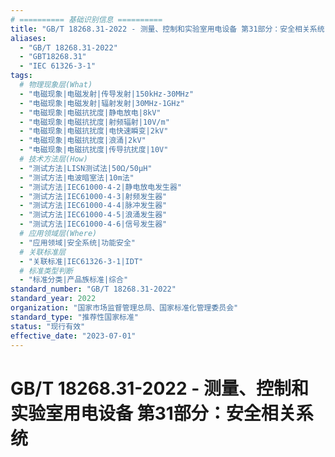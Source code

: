 ```yaml
---
# ========== 基础识别信息 ==========
title: "GB/T 18268.31-2022 - 测量、控制和实验室用电设备 第31部分：安全相关系统"
aliases:
  - "GB/T 18268.31-2022"
  - "GBT18268.31"
  - "IEC 61326-3-1"
tags:
  # 物理现象层(What)
  - "电磁现象|电磁发射|传导发射|150kHz-30MHz"
  - "电磁现象|电磁发射|辐射发射|30MHz-1GHz"
  - "电磁现象|电磁抗扰度|静电放电|8kV"
  - "电磁现象|电磁抗扰度|射频辐射|10V/m"
  - "电磁现象|电磁抗扰度|电快速瞬变|2kV"
  - "电磁现象|电磁抗扰度|浪涌|2kV"
  - "电磁现象|电磁抗扰度|传导抗扰度|10V"
  # 技术方法层(How)
  - "测试方法|LISN测试法|50Ω/50µH"
  - "测试方法|电波暗室法|10m法"
  - "测试方法|IEC61000-4-2|静电放电发生器"
  - "测试方法|IEC61000-4-3|射频发生器"
  - "测试方法|IEC61000-4-4|脉冲发生器"
  - "测试方法|IEC61000-4-5|浪涌发生器"
  - "测试方法|IEC61000-4-6|信号发生器"
  # 应用领域层(Where)
  - "应用领域|安全系统|功能安全"
  # 关联标准层
  - "关联标准|IEC61326-3-1|IDT"
  # 标准类型判断
  - "标准分类|产品族标准|综合"
standard_number: "GB/T 18268.31-2022"
standard_year: 2022
organization: "国家市场监督管理总局、国家标准化管理委员会"
standard_type: "推荐性国家标准"
status: "现行有效"
effective_date: "2023-07-01"
---
```


# GB/T 18268.31-2022 - 测量、控制和实验室用电设备 第31部分：安全相关系统
